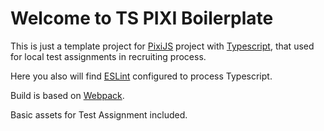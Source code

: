 # Welcome to TS PIXI Boilerplate

This is just a template project for [PixiJS](https://www.pixijs.com/) project with [Typescript](https://www.typescriptlang.org/), that used for local test assignments in recruiting process.

Here you also will find [ESLint](https://eslint.org/) configured to process Typescript.

Build is based on [Webpack](https://webpack.js.org/).

Basic assets for Test Assignment included.
